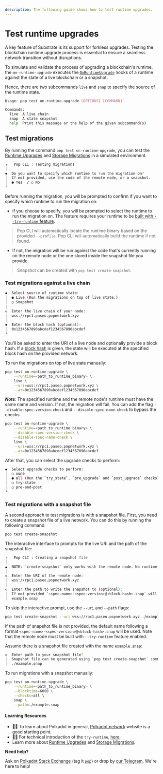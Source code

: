 ```yaml
---
description: The following guide shows how to test runtime upgrades.
---
```


# Test runtime upgrades

A key feature of Substrate is its support for forkless upgrades. Testing the blockchain runtime upgrade process is essential to ensure a seamless network transition without disruptions.

To simulate and validate the process of upgrading a blockchain's runtime, the `on-runtime-upgrade` executes the [`OnRuntimeUpgrade`](https://paritytech.github.io/polkadot-sdk/master/frame_support/traits/trait.OnRuntimeUpgrade.html) hooks of a runtime against the state of a live blockchain or a snapshot.

Hence, there are two subcommands `live` and `snap` to specify the source of the runtime state.

```bash
Usage: pop test on-runtime-upgrade [OPTIONS] [COMMAND]

Commands:
  live  A live chain
  snap  A state snapshot
  help  Print this message or the help of the given subcommand(s)
```

## Test migrations

By running the command `pop test on-runtime-upgrade`, you can test the [Runtime Upgrades](https://docs.polkadot.com/develop/parachains/maintenance/runtime-upgrades/) and [Storage Migrations](https://docs.polkadot.com/develop/parachains/maintenance/storage-migrations/) in a simulated environment.

```bash
┌   Pop CLI : Testing migrations
│
◆  Do you want to specify which runtime to run the migration on?
│  If not provided, use the code of the remote node, or a snapshot.
│  ● Yes  / ○ No
└
```

Before running the migration, you will be prompted to confirm if you want to specify which runtime to run the migration on:

* If you choose to specify, you will be prompted to select the runtime to run the migration on. The feature requires your runtime to be [built with `--try-runtime` feature](broken-reference).

> Pop CLI will automatically locate the runtime binary based on the provided `--profile`. Pop CLI will automatically build the runtime if not found.

* If not, the migration will be run against the code that's currently running on the remote node or the one stored inside the snapshot file you provide.

> Snapshot can be created with `pop test create-snapshot`.

### Test migrations against a live chain

```bash
◆  Select source of runtime state:
│  ● Live (Run the migrations on top of live state.)
│  ○ Snapshot
|
◇  Enter the live chain of your node:
│  wss://rpc1.paseo.popnetwork.xyz
│
◆  Enter the block hash (optional):
│  0x1234567890abcdef1234567890abcdef
└
```

You'll be asked to enter the URI of a live node and optionally provide a block hash. If a [block hash](https://paritytech.github.io/polkadot-sdk/master/sp_runtime/traits/trait.HashOutput.html) is given, the state will be executed at the specified block hash on the provided network.

To run the migrations on top of live state manually:

```bash
pop test on-runtime-upgrade \
    --runtime=<path_to_runtime_binary> \
    live \
    --uri=wss://rpc1.paseo.popnetwork.xyz \
    --at=0x1234567890abcdef1234567890abcdef
```

_**Note**_: The specified runtime and the remote node's runtime must have the same name and version. If not, the migration will fail. You can add the flag `--disable-spec-version-check` and `--disable-spec-name-check` to bypass the checks.

```bash
pop test on-runtime-upgrade \
    --runtime=<path_to_runtime_binary> \
    --disable-spec-version-check \
    --disable-spec-name-check \
    live \
    --uri=wss://rpc1.paseo.popnetwork.xyz \
    --at=0x1234567890abcdef1234567890abcdef
```

After that, you can select the upgrade checks to perform:

```bash
◆  Select upgrade checks to perform:
│  ○ none
│  ● all (Run the `try_state`, `pre_upgrade` and `post_upgrade` checks)
│  ○ try-state
│  ○ pre-and-post
└
```

### Test migrations with a snapshot file

A second approach to test migrations is with a snapshot file. First, you need to create a snapshot file of a live network. You can do this by running the following command:

```bash
pop test create-snapshot
```

The interactive interface to prompts for the live URI and the path of the snapshot file:

```bash
┌   Pop CLI : Creating a snapshot file
│
▲  NOTE: `create-snapshot` only works with the remote node. No runtime required.
│
◇  Enter the URI of the remote node:
│  wss://rpc1.paseo.popnetwork.xyz
│
◇  Enter the path to write the snapshot to (optional):
│  If not provided `<spec-name>-<spec-version>@<block-hash>.snap` will be used.
│  example.snap
```

To skip the interactive prompt, use the `--uri` and `--path` flags:

```bash
pop test create-snapshot --uri wss://rpc1.paseo.popnetwork.xyz ./example.snap
```

If the path of snapshot file is not provided, the default name following a format `<spec-name>-<spec-version>@<block-hash>.snap` will be used. Note that the remote node must be built with `--try-runtime` feature enabled.

Assume there is a snapshot file created with the name `example.snap`:

```bash
◇  Enter path to your snapshot file?
│  Snapshot file can be generated using `pop test create-snapshot` command.
│  ./example.snap
```

To run migrations with a snapshot manually:

```bash
pop test on-runtime-upgrade \
    --runtime=<path_to_runtime_binary> \
    --blocktime=6000 \
    --checks=all \
    snap \
    --path=./example.snap
```

#### Learning Resources

* 🧑‍🏫 To learn about Polkadot in general, [Polkadot.network](https://polkadot.network/) website is a good starting point.
* 🧑‍🔧 For technical introduction of the `try-runtime`, [here](https://paritytech.github.io/try-runtime-cli/try_runtime/).
* Learn more about [Runtime Upgrades](https://docs.polkadot.com/develop/parachains/maintenance/runtime-upgrades/) and [Storage Migrations](https://docs.polkadot.com/develop/parachains/maintenance/storage-migrations).

**Need help?**

Ask on [Polkadot Stack Exchange](https://polkadot.stackexchange.com/) (tag it [`pop`](https://substrate.stackexchange.com/tags/pop/info)) or drop by [our Telegram](https://t.me/onpopio). We're here to help!
